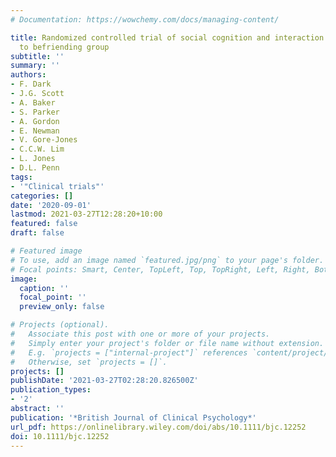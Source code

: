 ```yaml
---
# Documentation: https://wowchemy.com/docs/managing-content/

title: Randomized controlled trial of social cognition and interaction training compared
  to befriending group
subtitle: ''
summary: ''
authors:
- F. Dark
- J.G. Scott
- A. Baker
- S. Parker
- A. Gordon
- E. Newman
- V. Gore‐Jones
- C.C.W. Lim
- L. Jones
- D.L. Penn
tags: 
- '"Clinical trials"'
categories: []
date: '2020-09-01'
lastmod: 2021-03-27T12:28:20+10:00
featured: false
draft: false

# Featured image
# To use, add an image named `featured.jpg/png` to your page's folder.
# Focal points: Smart, Center, TopLeft, Top, TopRight, Left, Right, BottomLeft, Bottom, BottomRight.
image:
  caption: ''
  focal_point: ''
  preview_only: false

# Projects (optional).
#   Associate this post with one or more of your projects.
#   Simply enter your project's folder or file name without extension.
#   E.g. `projects = ["internal-project"]` references `content/project/deep-learning/index.md`.
#   Otherwise, set `projects = []`.
projects: []
publishDate: '2021-03-27T02:28:20.826500Z'
publication_types:
- '2'
abstract: ''
publication: '*British Journal of Clinical Psychology*'
url_pdf: https://onlinelibrary.wiley.com/doi/abs/10.1111/bjc.12252
doi: 10.1111/bjc.12252
---
```

